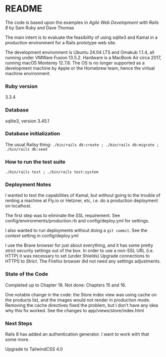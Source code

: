 # README

The code is based upon the examples in
*Agile Web Development with Rails 8*
by Sam Ruby and Dave Thomas

The main intent is to evaluate the feasibility of using sqlite3 and Kamal in a production environment for a Rails prototype web site.

The development environment is Ubuntu 24.04 LTS and Omakub 1.1.4, all running under VMWare Fusion 13.5.2. Hardware is a MacBook Air circa 2017, running macOS Monterey 12.7.6. The OS is no longer supported as a development machine by Apple or the Homebrew team, hence the virtual machine environment.

### Ruby version

3.3.4

### Database

sqlite3, version 3.45.1

### Database initialization

The usual Railsy thing: `./bin/rails db:create ; ./bin/rails db:migrate ; ./bin/rails db:seed`

### How to run the test suite

`./bin/rails test ; ./bin/rails test:system`

### Deployment Notes

I wanted to test the capabilities of Kamal, but *without* going to the trouble of renting a machine at Fly.io or Hetzner, etc, i.e. do a production deployment on localhost.

The first step was to eliminate the SSL requirement. See config/environments/production.rb and config/deploy.yml for settings. 

I also wanted to run deployments without doing a `git commit`. See the *context* setting in config/deploy.yml

I use the Brave browser for just about everything, and it has some pretty strict security settings out of the box. In order to use a non-SSL URL (i.e. HTTP) it was necessary to set (under Shields) Upgrade connections to HTTPS to *Strict*. The Firefox browser did not need any settings adjustments.

### State of the Code

Completed up to Chapter 18. Not done: Chapters 15 and 16.

One notable change in the code: the Store index view was using cache on the products list, and the images would not render in production mode. Removing the cache directives fixed the problem, but I don't have any idea why this fix worked. See the changes to app/views/store/index.html 

### Next Steps

Rails 8 has added an authentication generator. I want to work with that some more.

Upgrade to TailwindCSS 4.0
